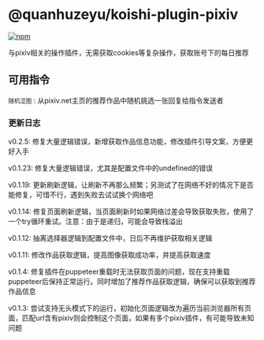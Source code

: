 # @quanhuzeyu/koishi-plugin-pixiv

[![npm](https://img.shields.io/npm/v/@quanhuzeyu/koishi-plugin-pixiv?style=flat-square)](https://www.npmjs.com/package/@quanhuzeyu/koishi-plugin-pixiv)

与pixiv相关的操作插件，无需获取cookies等复杂操作，获取账号下的每日推荐

## 可用指令

`随机涩图` : 从pixiv.net主页的推荐作品中随机挑选一张回复给指令发送者

### 更新日志

v0.2.5: 修复大量逻辑错误，新增获取作品信息功能，修改插件引导文案，方便更好入手

v0.1.23: 修复大量逻辑错误，尤其是配置文件中的undefined的错误

v0.1.19: 更新刷新逻辑，让刷新不再那么频繁；另测试了在网络不好的情况下是否能修复，可惜不行，遇到失败去试试换个网络吧

v0.1.14: 修复页面刷新逻辑，当页面刷新时如果网络过差会导致获取失败，使用了一个try循环重试。注意：由于是递归，可能会导致栈溢出

v0.1.12: 抽离选择器逻辑到配置文件中，日后不再维护获取相关逻辑

v0.1.11: 修改作品获取逻辑，提高图像获取成功率，并提高获取速度

v0.1.4: 修复插件在puppeteer重载时无法获取页面的问题，现在支持重载puppeteer后保持正常运行。同时增加了推荐作品获取逻辑，确保可以获取到推荐作品信息

v0.1.3: 尝试支持无头模式下的运行，初始化页面逻辑改为遍历当前浏览器所有页面，匹配url含有pixiv则会控制这个页面，如果有多个pixiv插件，有可能导致未知问题
